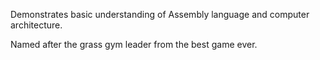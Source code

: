 Demonstrates basic understanding of Assembly language and computer architecture.

Named after the grass gym leader from the best game ever.
